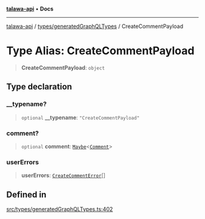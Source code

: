 [**talawa-api**](../../../README.md) • **Docs**

***

[talawa-api](../../../modules.md) / [types/generatedGraphQLTypes](../README.md) / CreateCommentPayload

# Type Alias: CreateCommentPayload

> **CreateCommentPayload**: `object`

## Type declaration

### \_\_typename?

> `optional` **\_\_typename**: `"CreateCommentPayload"`

### comment?

> `optional` **comment**: [`Maybe`](Maybe.md)\<[`Comment`](Comment.md)\>

### userErrors

> **userErrors**: [`CreateCommentError`](CreateCommentError.md)[]

## Defined in

[src/types/generatedGraphQLTypes.ts:402](https://github.com/PalisadoesFoundation/talawa-api/blob/fe65d855b3d1e3e4af621340e7e8bfa0325634c1/src/types/generatedGraphQLTypes.ts#L402)
